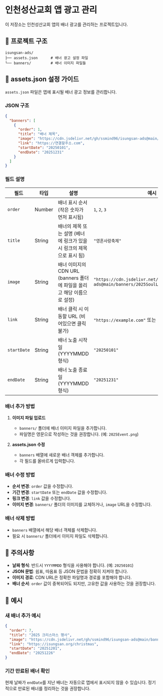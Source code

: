 # 인천성산교회 앱 광고 관리

이 저장소는 인천성산교회 앱의 배너 광고를 관리하는 프로젝트입니다.

## 📁 프로젝트 구조

```
isungsan-ads/
├── assets.json      # 배너 광고 설정 파일
└── banners/         # 배너 이미지 파일들
```

## 📝 assets.json 설정 가이드

`assets.json` 파일은 앱에 표시될 배너 광고 정보를 관리합니다.

### JSON 구조

```json
{
  "banners": [
    {
      "order": 1,
      "title": "배너 제목",
      "image": "https://cdn.jsdelivr.net/gh/ssmind96/isungsan-ads@main/banners/이미지파일명.png",
      "link": "https://연결할주소.com",
      "startDate": "20250101",
      "endDate": "20251231"
    }
  ]
}
```

### 필드 설명

| 필드 | 타입 | 설명 | 예시 |
|------|------|------|------|
| `order` | Number | 배너 표시 순서 (작은 숫자가 먼저 표시됨) | `1`, `2`, `3` |
| `title` | String | 배너의 제목 또는 설명 (베너에 링크가 있을 시 링크의 제목으로 표시 됨) | `"영혼사랑축제"` |
| `image` | String | 배너 이미지의 CDN URL (banners 폴더에 파일을 올리고 해당 이름으로 설정) | `"https://cdn.jsdelivr.net/gh/ssmind96/isungsan-ads@main/banners/2025SoulLove.png"` |
| `link` | String | 배너 클릭 시 이동할 URL (비어있으면 클릭 불가) | `"https://example.com"` 또는 `""` |
| `startDate` | String | 배너 노출 시작일 (YYYYMMDD 형식) | `"20250101"` |
| `endDate` | String | 배너 노출 종료일 (YYYYMMDD 형식) | `"20251231"` |

### 배너 추가 방법

1. **이미지 파일 업로드**
   - `banners/` 폴더에 배너 이미지 파일을 추가합니다.
   - 파일명은 영문으로 작성하는 것을 권장합니다. (예: `2025Event.png`)

2. **assets.json 수정**
   - `banners` 배열에 새로운 배너 객체를 추가합니다.
   - 각 필드를 올바르게 입력합니다.


### 배너 수정 방법

- **순서 변경**: `order` 값을 수정합니다.
- **기간 변경**: `startDate` 또는 `endDate` 값을 수정합니다.
- **링크 변경**: `link` 값을 수정합니다.
- **이미지 변경**: `banners/` 폴더의 이미지를 교체하거나, `image` URL을 수정합니다.

### 배너 삭제 방법

- `banners` 배열에서 해당 배너 객체를 삭제합니다.
- 필요 시 `banners/` 폴더에서 이미지 파일도 삭제합니다.

## 🎯 주의사항

- **날짜 형식**: 반드시 `YYYYMMDD` 형식을 사용해야 합니다. (예: `20250101`)
- **JSON 문법**: 쉼표, 따옴표 등 JSON 문법을 정확히 지켜야 합니다.
- **이미지 경로**: CDN URL은 정확한 파일명과 경로를 포함해야 합니다.
- **배너 순서**: `order` 값이 중복되어도 되지만, 고유한 값을 사용하는 것을 권장합니다.

## 📌 예시

### 새 배너 추가 예시

```json
{
  "order": 7,
  "title": "2025 크리스마스 행사",
  "image": "https://cdn.jsdelivr.net/gh/ssmind96/isungsan-ads@main/banners/2025Christmas.png",
  "link": "https://isungsan.org/christmas",
  "startDate": "20251201",
  "endDate": "20251226"
}
```

### 기간 만료된 배너 확인

현재 날짜가 `endDate`를 지난 배너는 자동으로 앱에서 표시되지 않을 수 있습니다. 정기적으로 만료된 배너를 정리하는 것을 권장합니다.

